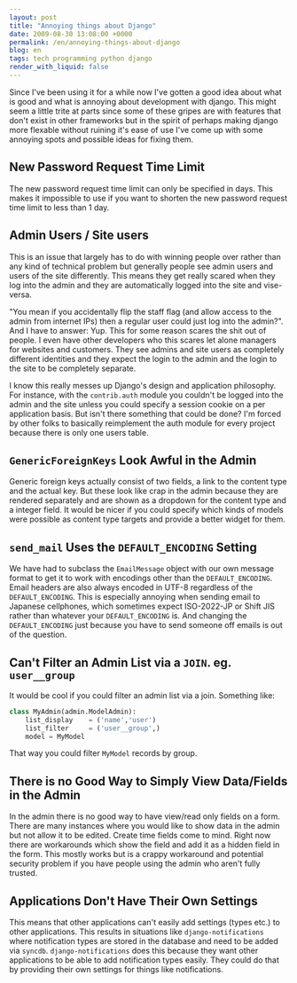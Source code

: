 ```yaml
---
layout: post
title: "Annoying things about Django"
date: 2009-08-30 13:08:00 +0000
permalink: /en/annoying-things-about-django
blog: en
tags: tech programming python django
render_with_liquid: false
---
```


Since I've been using it for a while now I've gotten a good idea about what is
good and what is annoying about development with django. This might seem a
little trite at parts since some of these gripes are with features that don't
exist in other frameworks but in the spirit of perhaps making django more
flexable without ruining it's ease of use I've come up with some annoying spots
and possible ideas for fixing them.

## New Password Request Time Limit

The new password request time limit can only be specified in days. This makes it
impossible to use if you want to shorten the new password request time limit to
less than 1 day.

## Admin Users / Site users

This is an issue that largely has to do with winning people over rather than any
kind of technical problem but generally people see admin users and users of the
site differently. This means they get really scared when they log into the admin
and they are automatically logged into the site and vise-versa.

"You mean if you accidentally flip the staff flag (and allow access to the admin
from internet IPs) then a regular user could just log into the admin?". And I
have to answer: Yup. This for some reason scares the shit out of people. I even
have other developers who this scares let alone managers for websites and
customers. They see admins and site users as completely different identities and
they expect the login to the admin and the login to the site to be completely
separate.

I know this really messes up Django's design and application philosophy. For
instance, with the `contrib.auth` module you couldn't be logged into the admin
and the site unless you could specify a session cookie on a per application
basis. But isn't there something that could be done? I'm forced by other folks
to basically reimplement the auth module for every project because there is only
one users table.

## `GenericForeignKeys` Look Awful in the Admin

Generic foreign keys actually consist of two fields, a link to the content type
and the actual key. But these look like crap in the admin because they are
rendered separately and are shown as a dropdown for the content type and a
integer field. It would be nicer if you could specify which kinds of models were
possible as content type targets and provide a better widget for them.

## `send_mail` Uses the `DEFAULT_ENCODING` Setting

We have had to subclass the `EmailMessage` object with our own message format to
get it to work with encodings other than the `DEFAULT_ENCODING`. Email headers
are also always encoded in UTF-8 regardless of the `DEFAULT_ENCODING`. This is
especially annoying when sending email to Japanese cellphones, which sometimes
expect ISO-2022-JP or Shift JIS rather than whatever your `DEFAULT_ENCODING` is.
And changing the `DEFAULT_ENCODING` just because you have to send someone off
emails is out of the question.

## Can't Filter an Admin List via a `JOIN`. eg. `user__group`

It would be cool if you could filter an admin list via a join. Something like:

```python
class MyAdmin(admin.ModelAdmin):
    list_display    = ('name','user')
    list_filter     = ('user__group',)
    model = MyModel
```

That way you could filter `MyModel` records by group.

## There is no Good Way to Simply View Data/Fields in the Admin

In the admin there is no good way to have view/read only fields on a form. There
are many instances where you would like to show data in the admin but not allow
it to be edited. Create time fields come to mind. Right now there are
workarounds which show the field and add it as a hidden field in the form. This
mostly works but is a crappy workaround and potential security problem if you
have people using the admin who aren't fully trusted.

## Applications Don't Have Their Own Settings

This means that other applications can't easily add settings (types etc.) to
other applications. This results in situations like `django-notifications` where
notification types are stored in the database and need to be added via `syncdb`.
`django-notifications` does this because they want other applications to be able
to add notification types easily. They could do that by providing their own
settings for things like notifications.

